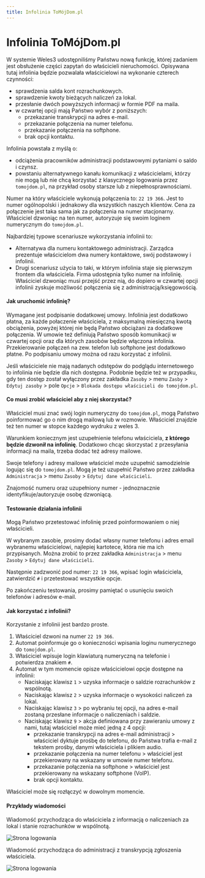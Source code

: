 ```yaml
---
title: Infolinia ToMójDom.pl
---
```


# Infolinia ToMójDom.pl

W systemie Weles3 udostępniliśmy Państwu nową funkcję, której zadaniem jest obsłużenie części zapytań do właścicieli nieruchomości. Opisywana tutaj infolinia będzie pozwalała właścicielowi na wykonanie czterech czynności:

- sprawdzenia salda kont rozrachunkowych.
- sprawdzenie kwoty bieżących naliczeń za lokal.
- przesłanie dwóch powyższych informacji w formie PDF na maila.
- w czwartej opcji mają Państwo wybór z poniższych:
    - przekazanie transkrypcji na adres e-mail.
    - przekazanie połączenia na numer telefonu.
    - przekazanie połączenia na softphone.
    - brak opcji kontaktu.

Infolinia powstała z myślą o:
- odciążenia pracowników administracji podstawowymi pytaniami o saldo i czynsz.
- powstaniu alternatywnego kanału komunikacji z właścicielami, którzy nie mogą lub nie chcą korzystać z klasycznego logowania przez `tomojdom.pl`, na przykład osoby starsze lub z niepełnosprawnościami.

Numer na który właściciele wykonują połączenia to: `22 19 366`. Jest to numer ogólnopolski i jednakowy dla wszystkich naszych klientów. Cena za połączenie jest taka sama jak za połączenia na numer stacjonarny. Właściciel dzwoniąc na ten numer, autoryzuje się swoim loginem numerycznym do `tomojdom.pl`.

Najbardziej typowe scenariusze wykorzystania infolinii to:
- Alternatywa dla numeru kontaktowego administracji. Zarządca prezentuje właścicielom dwa numery kontaktowe, swój podstawowy i infolinii.
- Drugi scenariusz użycia to taki, w którym infolinia staje się pierwszym frontem dla właściciela. Firma udostępnia tylko numer na infolinię. Właściciel dzwoniąc musi przejść przez nią, do dopiero w czwartej opcji infolinii zyskuje możliwość połączenia się z administracją/księgowością.

#### Jak uruchomić infolinię?

Wymagane jest podpisanie dodatkowej umowy. Infolinia jest dodatkowo płatna, za każde połaczenie właściciela, z maksymalną miesięczną kwotą obciążenia, powyżej której nie będą Państwo obciążani za dodatkowe połączenia. W umowie też definiują Państwo sposób komunikacji w czwartej opcji oraz dla których zasobów będzie włączona infolinia. Przekierowanie połączeń na zew. telefon lub softphone jest dodatkowo płatne. Po podpisaniu umowy można od razu korzystać z infolinii.

Jeśli właściciele nie mają nadanych odstępów do podglądu internetowego to infolinia nie będzie dla nich dostępna. Podobnie będzie też w przypadku, gdy ten dostęp został wyłączony przez zakładka `Zasoby` > menu `Zasby` > `Edytuj zasoby` > pole `Opcje` > `Blokada dostępu właścicieli do tomojdom.pl`.

#### Co musi zrobić właściciel aby z niej skorzystać?

Właściciel musi znać swój login numeryczny do `tomojdom.pl`, mogą Państwo poinformować go o nim drogą mailową lub w rozmowie. Właściciel znajdzie też ten numer w stopce każdego wydruku z weles 3.

Warunkiem koniecznym jest uzupełnienie telefonu właściciela, **z którego będzie dzwonił na infolinię**. Dodatkowo chcąc skorzystać z przesyłania informacji na maila, trzeba dodać też adresy mailowe.

Swoje telefony i adresy mailowe właściciel może uzupełnić samodzielnie logując się do `tomojdom.pl`. Mogą je też uzupełnić Państwo przez zakładka `Administracja` > menu `Zasoby` > `Edytuj dane właścicieli`.

Znajomość numeru oraz uzupełniony numer - jednoznacznie identyfikuje/autoryzuje osobę dzwoniącą. 

#### Testowanie działania infolinii

Mogą Państwo przetestować infolinię przed poinformowaniem o niej właścicieli.

W wybranym zasobie, prosimy dodać własny numer telefonu i adres email wybranemu właścicielowi, najlepiej kartotece, która nie ma ich przypisanych. Można zrobić to przez zakładka `Administracja` > menu `Zasoby` > `Edytuj dane właścicieli`.

Następnie zadzwonić pod numer: `22 19 366`, wpisać login właściciela, zatwierdzić `#` i przetestować wszystkie opcje.

Po zakończeniu testowania, prosimy pamiętać o usunięciu swoich telefonów i adresów e-mail.

#### Jak korzystać z infolinii?

Korzystanie z infolinii jest bardzo proste.

1. Właściciel dzwoni na numer `22 19 366`.
2. Automat poinformuje go o konieczności wpisania loginu numerycznego do `tomojdom.pl`.
3. Właściciel wpisuje login klawiaturą numeryczną na telefonie i potwierdza znakiem `#`.
4. Automat w tym momencie opisze właścicielowi opcje dostępne na infolinii:
    - Naciskając klawisz `1` > uzyska informacje o saldzie rozrachunków z wspólnotą.
    - Naciskając klawisz `2` > uzyska informacje o wysokości naliczeń za lokal.
    - Naciskając klawisz `3` > po wybraniu tej opcji, na adres e-mail zostaną przesłane informacje o naliczeniach i saldzie.
    - Naciskając klawisz `9` > akcja definiowana przy zawieraniu umowy z nami, tutaj właściciel może mieć jedną z 4 opcji:
        - przekazanie transkrypcji na adres e-mail administracji > właściciel dyktuje prośbę do telefonu, do Państwa trafia e-mail z tekstem prośby, danymi właściciela i plikiem audio.
        - przekazanie połączenia na numer telefonu > właściciel jest przekierowany na wskazany w umowie numer telefonu.
        - przekazanie połączenia na softphone > właściciel jest przekierowany na wskazany softphone (VoIP).
        - brak opcji kontaktu.

Właściciel może się rozłączyć w dowolnym momencie.

#### Przykłady wiadomości

Wiadomość przychodząca do właściciela z informacją o naliczeniach za lokal i stanie rozrachunków w wspólnotą.

![Strona logowania](infolinia_wlas_email.png)

Wiadomość przychodząca do administracji z transkrypcją zgłoszenia właściciela. 

![Strona logowania](infolinia_transkr_email.png)